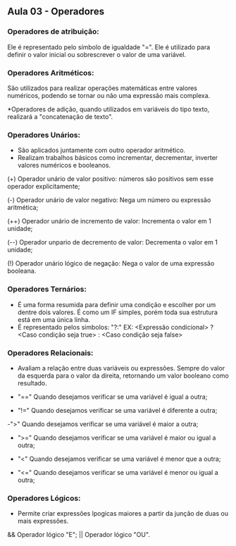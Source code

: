 ## Aula 03 - Operadores

### Operadores de atribuição:
Ele é representado pelo símbolo de igualdade "=". 
Ele é utilizado para definir o valor inicial ou sobrescrever o valor de uma variável.

### Operadores Aritméticos:
São utilizados para realizar operações matemáticas entre valores numéricos, podendo se tornar ou não uma expressão mais complexa.

*Operadores de adição, quando utilizados em variáveis do tipo texto, realizará a "concatenação de texto".

### Operadores Unários:
- São aplicados juntamente com outro operador aritmético. 
- Realizam trabalhos básicos como incrementar, decrementar, inverter valores numéricos e booleanos.

(+) Operador unário de valor positivo: números são positivos sem esse operador explicitamente;

(-) Operador unário de valor negativo: Nega um número ou expressão aritmética;

(++) Operador unário de incremento de valor: Incrementa o valor em 1 unidade;

(--) Operador unpario de decremento de valor: Decrementa o valor em 1 unidade;

(!) Operador unário lógico de negação: Nega o valor de uma expressão booleana.


### Operadores Ternários:
- É uma forma resumida para definir uma condição e escolher por um dentre dois valores. É como um IF simples, porém toda sua estrutura está em uma única linha.
- É representado pelos simbolos: "?:"
EX:
<Expressão condicional> ? <Caso condição seja true> : <Caso condição seja false>

### Operadores Relacionais:
- Avaliam a relação entre duas variáveis ou expressões. Sempre do valor da esquerda para o valor da direita, retornando um valor booleano como resultado.

- "==" Quando desejamos verificar se uma variável é igual a outra;

- "!=" Quando desejamos verificar se uma variável é diferente a outra;

-">" Quando desejamos verificar se uma variável é maior a outra;

- ">=" Quando desejamos verificar se uma variável é maior ou igual a outra;

- "<" Quando desejamos verificar se uma variável é menor que a outra;

- "<=" Quando desejamos verificar se uma variável é menor ou igual a outra;


### Operadores Lógicos:
-  Permite criar expressões lpogicas maiores a partir da junção de duas ou mais expressões.

&& Operador lógico "E";
|| Operador lógico "OU".
